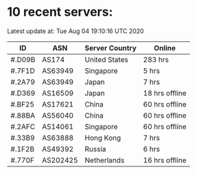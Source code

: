 # 10 recent servers:

Latest update at: Tue Aug 04 19:10:16 UTC 2020

| ID | ASN | Server Country | Online |
| -- | --- | -------------- | ------ |
| #.D09B | AS174 | United States | 283 hrs |
| #.7F1D | AS63949 | Singapore | 5 hrs |
| #.2A79 | AS63949 | Japan | 7 hrs |
| #.D369 | AS16509 | Japan | 18 hrs offline |
| #.BF25 | AS17621 | China | 60 hrs offline |
| #.88BA | AS56040 | China | 60 hrs offline |
| #.2AFC | AS14061 | Singapore | 60 hrs offline |
| #.33B9 | AS63888 | Hong Kong | 7 hrs |
| #.1F2B | AS49392 | Russia | 6 hrs |
| #.770F | AS202425 | Netherlands | 16 hrs offline |

